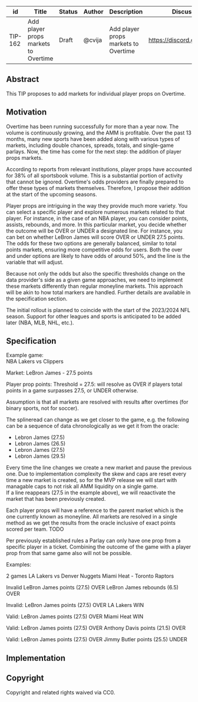 | id | Title | Status | Author | Description | Discussions to | Created |
| ----------- | ----------- | ----------- | ----------- | ----------- | ----------- | ----------- |
| TIP-162 |  Add player props markets to Overtime | Draft | @cvija |  Add player props markets to Overtime  | https://discord.gg/rPpPcMXSeU | 2023-08-11


## Abstract

This TIP proposes to add markets for individual player props on Overtime.
 
## Motivation
 
Overtime has been running successfully for more than a year now. The volume is continuously growing, and the AMM is profitable. Over the past 13 months, many new sports have been added along with various types of markets, including double chances, spreads, totals, and single-game parlays. Now, the time has come for the next step: the addition of player props markets.

According to reports from relevant institutions, player props have accounted for 38% of all sportsbook volume. This is a substantial portion of activity that cannot be ignored. Overtime's odds providers are finally prepared to offer these types of markets themselves. Therefore, I propose their addition at the start of the upcoming seasons.

Player props are intriguing in the way they provide much more variety. You can select a specific player and explore numerous markets related to that player. For instance, in the case of an NBA player, you can consider points, assists, rebounds, and more. In this particular market, you decide whether the outcome will be OVER or UNDER a designated line. For instance, you can bet on whether LeBron James will score OVER or UNDER 27.5 points. The odds for these two options are generally balanced, similar to total points markets, ensuring more competitive odds for users. Both the over and under options are likely to have odds of around 50%, and the line is the variable that will adjust.

Because not only the odds but also the specific thresholds change on the data provider's side as a given game approaches, we need to implement these markets differently than regular moneyline markets. This approach will be akin to how total markers are handled. Further details are available in the specification section.

The initial rollout is planned to coincide with the start of the 2023/2024 NFL season. Support for other leagues and sports is anticipated to be added later (NBA, MLB, NHL, etc.).
## Specification 

Example game:  
NBA Lakers vs Clippers

Market:
LeBron James - 27.5 points 
     
Player prop points: Threshold = 27.5: will resolve as OVER if players total points in a game surpasses 27.5, or UNDER otherwise.

Assumption is that all markets are resolved with results after overtimes (for binary sports, not for soccer).  

The splineread can change as we get closer to the game, e.g. the following can be a sequence of data chronologically as we get it from the oracle:  
- Lebron James (27.5) 
- Lebron James (26.5)   
- Lebron James (27.5)   
- Lebron James (29.5)  

Every time the line changes we create a new market and pause the previous one. Due to implementation complexity the skew and caps are reset every time a new market is created, so for the MVP release we will start with managable caps to not risk all AMM liquidity on a single game.  
If a line reappears (27.5 in the example above), we will reaactivate the market that has been previously created.  

Each player props will have a reference to the parent market which is the one currently known as moneyline.  All markets are resolved in a single method as we get the results from the oracle inclusive of exact points scored per team. TODO 

Per previously established rules a Parlay can only have one prop from a specific player in a ticket. Combining the outcome of the game with a player prop from that same game also will not be possible.

Examples:

2 games 
LA Lakers vs Denver Nuggets
Miami Heat - Toronto Raptors

Invalid
LeBron James points (27.5) OVER
LeBron James rebounds (6.5) OVER

Invalid:
LeBron James points (27.5) OVER
LA Lakers WIN

Valid:
LeBron James points (27.5) OVER
Miami Heat WIN

Valid:
LeBron James points (27.5) OVER
Anthony Davis points (21.5) OVER

Valid:
LeBron James points (27.5) OVER
Jimmy Butler points (25.5) UNDER



## Implementation


## Copyright
 
Copyright and related rights waived via CC0.
